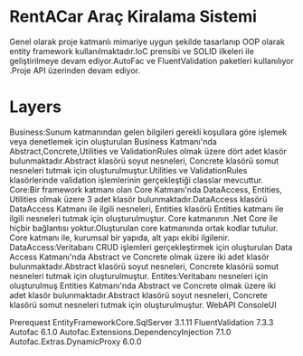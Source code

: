 # RentACar Araç Kiralama Sistemi
Genel olarak proje katmanlı mimariye uygun şekilde tasarlanıp OOP olarak entity framework kullanılmaktadır.IoC prensibi ve SOLID ilkeleri ile geliştirilmeye devam ediyor.AutoFac ve FluentValidation paketleri kullanılıyor .Proje API üzerinden devam ediyor.

# Layers
Business:Sunum katmanından gelen bilgileri gerekli koşullara göre işlemek veya denetlemek için oluşturulan Business Katmanı'nda Abstract,Concrete,Utilities ve ValidationRules olmak üzere dört adet klasör bulunmaktadır.Abstract klasörü soyut nesneleri, Concrete klasörü somut nesneleri tutmak için oluşturulmuştur.Utilities ve ValidationRules klasörlerinde validation işlemlerinin gerçekleştiği classlar mevcuttur.
Core:Bir framework katmanı olan Core Katmanı'nda DataAccess, Entities, Utilities olmak üzere 3 adet klasör bulunmaktadır.DataAccess klasörü DataAccess Katmanı ile ilgili nesneleri, Entities klasörü Entities katmanı ile ilgili nesneleri tutmak için oluşturulmuştur. Core katmanının .Net Core ile hiçbir bağlantısı yoktur.Oluşturulan core katmanında ortak kodlar tutulur. Core katmanı ile, kurumsal bir yapıda, alt yapı ekibi ilgilenir.
DataAccess:Veritabanı CRUD işlemleri gerçekleştirmek için oluşturulan Data Access Katmanı'nda Abstract ve Concrete olmak üzere iki adet klasör bulunmaktadır.Abstract klasörü soyut nesneleri, Concrete klasörü somut nesneleri tutmak için oluşturulmuştur.
Entites:Veritabanı nesneleri için oluşturulmuş Entities Katmanı'nda Abstract ve Concrete olmak üzere iki adet klasör bulunmaktadır.Abstract klasörü soyut nesneleri, Concrete klasörü somut nesneleri tutmak için oluşturulmuştur.
WebAPI
ConsoleUI

Prerequest
 EntityFrameworkCore.SqlServer 3.1.11
 FluentValidation 7.3.3
 Autofac 6.1.0
 Autofac.Extensions.DependencyInjection 7.1.0
 Autofac.Extras.DynamicProxy 6.0.0
